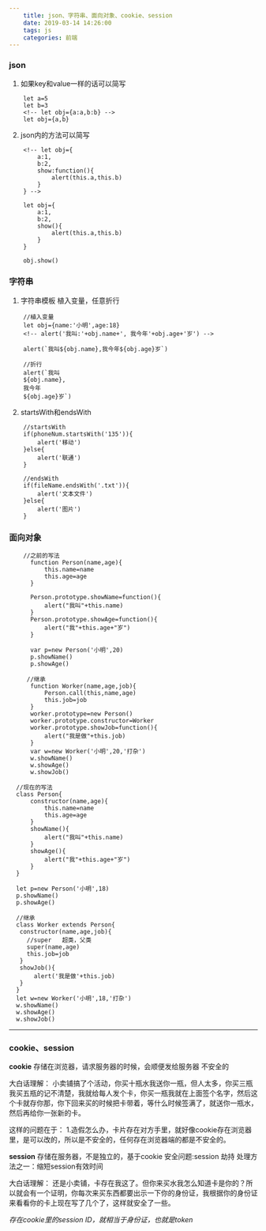 ```yaml
---
    title: json、字符串、面向对象、cookie、session
    date: 2019-03-14 14:26:00
    tags: js
    categories: 前端
---
```


### json

1. 如果key和value一样的话可以简写

```
    let a=5
    let b=3
    <!-- let obj={a:a,b:b} -->
    let obj={a,b}
```
2. json内的方法可以简写

```
    <!-- let obj={
        a:1,
        b:2,
        show:function(){
            alert(this.a,this.b)
        }
    } -->

    let obj={
        a:1,
        b:2,
        show(){
            alert(this.a,this.b)
        }
    }

    obj.show()
```

### 字符串

 1. 字符串模板
    植入变量，任意折行

```
    //植入变量
    let obj={name:'小明',age:18}
    <!-- alert('我叫:'+obj.name+', 我今年'+obj.age+'岁') -->

    alert(`我叫${obj.name},我今年${obj.age}岁`)

    //折行
    alert(`我叫 
    ${obj.name},
    我今年
    ${obj.age}岁`)
```

2. startsWith和endsWith

```
    //startsWith
    if(phoneNum.startsWith('135')){
        alert('移动')
    }else{
        alert('联通')
    }

    //endsWith
    if(fileName.endsWith('.txt')){
        alert('文本文件')
    }else{
        alert('图片')
    }
```

### 面向对象
```
    //之前的写法
      function Person(name,age){
          this.name=name
          this.age=age
      }

      Person.prototype.showName=function(){
          alert("我叫"+this.name)
      }
      Person.prototype.showAge=function(){
          alert("我"+this.age+"岁")
      }

      var p=new Person('小明',20)
      p.showName()
      p.showAge()
     
     //继承
      function Worker(name,age,job){
          Person.call(this,name,age)
          this.job=job
      }
      worker.prototype=new Person()
      worker.prototype.constructor=Worker
      worker.prototype.showJob=function(){
          alert("我是做"+this.job)
      }
      var w=new Worker('小明',20,'打杂')
      w.showName()
      w.showAge()
      w.showJob()
```

   ```
     //现在的写法
     class Person{
         constructor(name,age){
             this.name=name
             this.age=age
         }
         showName(){
             alert("我叫"+this.name)
         }
         showAge(){
             alert("我"+this.age+"岁")
         }
     }

     let p=new Person('小明',18)
     p.showName()
     p.showAge()

     //继承
     class Worker extends Person{
      constructor(name,age,job){
        //super   超类，父类
        super(name,age)
        this.job=job
      }
      showJob(){
          alert('我是做'+this.job)
      }
     }
     let w=new Worker('小明',18,'打杂')
     w.showName()
     w.showAge()
     w.showJob()
   ```
  
   ---

   ### cookie、session
   **cookie**
   存储在浏览器，请求服务器的时候，会顺便发给服务器
    不安全的

  大白话理解：
    小卖铺搞了个活动，你买十瓶水我送你一瓶，但人太多，你买三瓶我买五瓶的记不清楚，我就给每人发个卡，你买一瓶我就在上面签个名字，然后这个卡就存你那，你下回来买的时候把卡带着，等什么时候签满了，就送你一瓶水，然后再给你一张新的卡。
    
  这样的问题在于：
  1.造假怎么办，卡片存在对方手里，就好像cookie存在浏览器里，是可以改的，所以是不安全的，任何存在浏览器端的都是不安全的。

   **session**
   存储在服务器，不是独立的，基于cookie
   安全问题:session 劫持
   处理方法之一：缩短session有效时间

大白话理解：
   还是小卖铺，卡存在我这了。但你来买水我怎么知道卡是你的？所以就会有一个证明，你每次来买东西都要出示一下你的身份证，我根据你的身份证来看看你的卡上现在写了几个了，这样就安全了一些。
   
   *存在cookie里的session ID，就相当于身份证，也就是token*